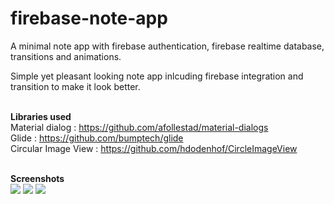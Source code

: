 # firebase-note-app
A minimal note app with firebase authentication, firebase realtime database, transitions and animations.

Simple yet pleasant looking note app inlcuding firebase integration and transition to make it look better. 

<br><b>Libraries used </b><br>
Material dialog : https://github.com/afollestad/material-dialogs <br>
Glide : https://github.com/bumptech/glide <br>
Circular Image View : https://github.com/hdodenhof/CircleImageView <br>

<br><b>Screenshots</b><br>
![](https://user-images.githubusercontent.com/20141060/31859349-28f47c34-b728-11e7-8796-fddd86bba907.png)
![](https://user-images.githubusercontent.com/20141060/31859351-295ae348-b728-11e7-80cc-714828b6b60b.png)
![](https://user-images.githubusercontent.com/20141060/31859350-2928762e-b728-11e7-8268-145d158b9cf0.png) 



